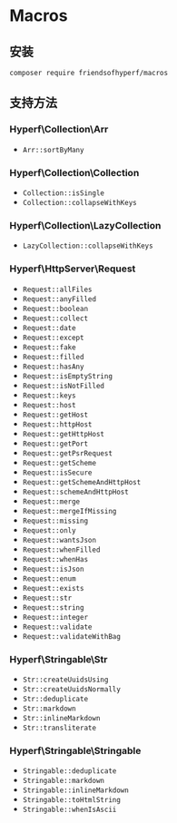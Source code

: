 # Macros

## 安装

```shell
composer require friendsofhyperf/macros
```

## 支持方法

### Hyperf\Collection\Arr

- `Arr::sortByMany`

### Hyperf\Collection\Collection

- `Collection::isSingle`
- `Collection::collapseWithKeys`

### Hyperf\Collection\LazyCollection

- `LazyCollection::collapseWithKeys`

### Hyperf\HttpServer\Request

- `Request::allFiles`
- `Request::anyFilled`
- `Request::boolean`
- `Request::collect`
- `Request::date`
- `Request::except`
- `Request::fake`
- `Request::filled`
- `Request::hasAny`
- `Request::isEmptyString`
- `Request::isNotFilled`
- `Request::keys`
- `Request::host`
- `Request::getHost`
- `Request::httpHost`
- `Request::getHttpHost`
- `Request::getPort`
- `Request::getPsrRequest`
- `Request::getScheme`
- `Request::isSecure`
- `Request::getSchemeAndHttpHost`
- `Request::schemeAndHttpHost`
- `Request::merge`
- `Request::mergeIfMissing`
- `Request::missing`
- `Request::only`
- `Request::wantsJson`
- `Request::whenFilled`
- `Request::whenHas`
- `Request::isJson`
- `Request::enum`
- `Request::exists`
- `Request::str`
- `Request::string`
- `Request::integer`
- `Request::validate`
- `Request::validateWithBag`

### Hyperf\Stringable\Str

- `Str::createUuidsUsing`
- `Str::createUuidsNormally`
- `Str::deduplicate`
- `Str::markdown`
- `Str::inlineMarkdown`
- `Str::transliterate`

### Hyperf\Stringable\Stringable

- `Stringable::deduplicate`
- `Stringable::markdown`
- `Stringable::inlineMarkdown`
- `Stringable::toHtmlString`
- `Stringable::whenIsAscii`
